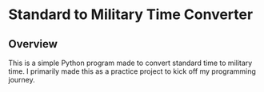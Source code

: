 # **Standard to Military Time Converter**

## Overview
This is a simple Python program made to convert standard time to military time. I primarily made this as a practice project to kick off my programming journey. 


